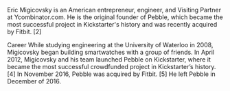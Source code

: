 Eric Migicovsky is an American entrepreneur, engineer, and Visiting Partner at Ycombinator.com. He is the original founder of Pebble, which became the most successful project in Kickstarter's history and was recently acquired by Fitbit. [2]

Career
While studying engineering at the University of Waterloo in 2008, Migicovsky began building smartwatches with a group of friends. In April 2012, Migicovsky and his team launched Pebble on Kickstarter, where it became the most successful crowdfunded project in Kickstarter’s history. [4] In November 2016, Pebble was acquired by Fitbit. [5] He left Pebble in December of 2016.

